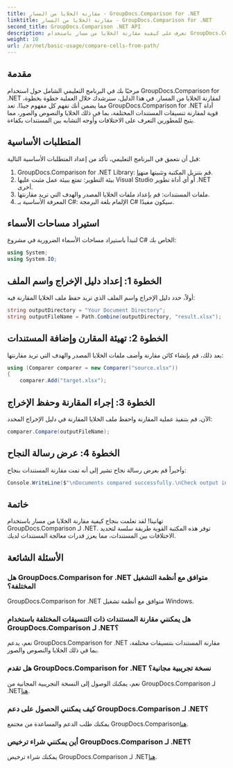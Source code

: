 ```yaml
---
title: مقارنة الخلايا من المسار - GroupDocs.Comparison for .NET
linktitle: مقارنة الخلايا من المسار - GroupDocs.Comparison for .NET
second_title: GroupDocs.Comparison .NET API
description: تعرف على كيفية مقارنة الخلايا من مسار باستخدام GroupDocs.Comparison لـ .NET. تحديد الاختلافات بين المستندات بكفاءة.
weight: 10
url: /ar/net/basic-usage/compare-cells-from-path/
---
```

## مقدمة
مرحبًا بك في البرنامج التعليمي الشامل حول استخدام GroupDocs.Comparison for .NET لمقارنة الخلايا من المسار. في هذا الدليل، سنرشدك خلال العملية خطوة بخطوة، مما يضمن أنك تفهم كل مفهوم جيدًا. تعد GroupDocs.Comparison for .NET أداة قوية لمقارنة تنسيقات المستندات المختلفة، بما في ذلك الخلايا والنصوص والصور، مما يتيح للمطورين التعرف على الاختلافات وأوجه التشابه بين المستندات بكفاءة.
## المتطلبات الأساسية
قبل أن نتعمق في البرنامج التعليمي، تأكد من إعداد المتطلبات الأساسية التالية:
1. GroupDocs.Comparison for .NET Library: قم بتنزيل المكتبة وتثبيتها من[هنا](https://releases.groupdocs.com/comparison/net/).
2. بيئة التطوير: تمتع ببيئة عمل مثبت عليها Visual Studio أو أي أداة تطوير .NET أخرى.
3. ملفات المستندات: قم بإعداد ملفات الخلايا المصدر والهدف التي تريد مقارنتها.
4. المعرفة الأساسية بـ C#: الإلمام بلغة البرمجة C# سيكون مفيدًا.

## استيراد مساحات الأسماء
لنبدأ باستيراد مساحات الأسماء الضرورية في مشروع C# الخاص بك:
```csharp
using System;
using System.IO;
```
## الخطوة 1: إعداد دليل الإخراج واسم الملف
أولاً، حدد دليل الإخراج واسم الملف الذي تريد حفظ ملف الخلايا المقارنة فيه:
```csharp
string outputDirectory = "Your Document Directory";
string outputFileName = Path.Combine(outputDirectory, "result.xlsx");
```
## الخطوة 2: تهيئة المقارن وإضافة المستندات
بعد ذلك، قم بإنشاء كائن مقارنة وأضف ملفات الخلايا المصدر والهدف التي تريد مقارنتها:
```csharp
using (Comparer comparer = new Comparer("source.xlsx"))
{
    comparer.Add("target.xlsx");
```
## الخطوة 3: إجراء المقارنة وحفظ الإخراج
الآن، قم بتنفيذ عملية المقارنة واحفظ ملف الخلايا المقارنة في دليل الإخراج المحدد:
```csharp
comparer.Compare(outputFileName);
```
## الخطوة 4: عرض رسالة النجاح
وأخيراً قم بعرض رسالة نجاح تشير إلى أنه تمت مقارنة المستندات بنجاح:
```csharp
Console.WriteLine($"\nDocuments compared successfully.\nCheck output in {outputDirectory}.");
```

## خاتمة
تهانينا! لقد تعلمت بنجاح كيفية مقارنة الخلايا من مسار باستخدام GroupDocs.Comparison لـ .NET. توفر هذه المكتبة القوية طريقة سلسة لتحديد الاختلافات بين المستندات، مما يعزز قدرات معالجة المستندات لديك.
## الأسئلة الشائعة
### هل GroupDocs.Comparison for .NET متوافق مع أنظمة التشغيل المختلفة؟
GroupDocs.Comparison for .NET متوافق مع أنظمة تشغيل Windows.
### هل يمكنني مقارنة المستندات ذات التنسيقات المختلفة باستخدام GroupDocs.Comparison لـ .NET؟
نعم، يدعم GroupDocs.Comparison for .NET مقارنة المستندات بتنسيقات مختلفة، بما في ذلك الخلايا والنصوص والصور.
### هل تقدم GroupDocs.Comparison for .NET نسخة تجريبية مجانية؟
 نعم، يمكنك الوصول إلى النسخة التجريبية المجانية من GroupDocs.Comparison لـ .NET[هنا](https://releases.groupdocs.com/).
### كيف يمكنني الحصول على دعم GroupDocs.Comparison لـ .NET؟
يمكنك طلب الدعم والمساعدة من مجتمع GroupDocs.Comparison[هنا](https://forum.groupdocs.com/c/comparison/12).
### أين يمكنني شراء ترخيص GroupDocs.Comparison لـ .NET؟
 يمكنك شراء ترخيص GroupDocs.Comparison لـ .NET[هنا](https://purchase.groupdocs.com/buy).